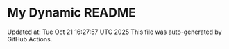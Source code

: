 # My Dynamic README
Updated at: Tue Oct 21 16:27:57 UTC 2025
This file was auto-generated by GitHub Actions.
